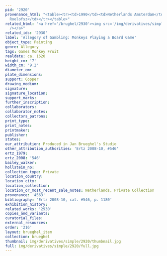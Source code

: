 ```yaml
---
pid: '2920'
provenance_html: "<table><tr><td>1990</td><td>Netherlands Amsterdam</td><td>Gallery
  Roelofsz</td></tr></table>"
related_html: "<a href='/brughel/2930'><img src='/img/derivatives/simple/2930/thumbnail.jpg'
  /></a>"
related_ids: '2930'
label: 'Allegory of Gambling: Monkeys Playing a Board Game'
object_type: Painting
genre: Allegory
tags: Games Monkey Fruit
realdate: ca. 1620
height_cm: '7'
width_cm: '9.2'
diameter_cm: 
plate_dimensions: 
support: Copper
drawing_medium: 
signature: 
signature_location: 
support_marks: 
further_inscription: 
collaborators: 
collaborator_notes: 
collectors_patrons: 
print_type: 
print_notes: 
printmaker: 
publisher: 
states: 
our_attribution: Produced in Jan Brueghel's Studio
other_attribution_authorities: 'Ertz 2008-10, #546'
ertz_1979: 
ertz_2008: '546'
bailey_walker: 
hollstein_no: 
collection_type: Private
location_country: 
location_city: 
location_collection: 
location_or_most_recent_sale_notes: Netherlands, Private Collection
provenance: '4563'
bibliography: 'Ertz 2008-10, cat. #546, p. 1180'
exhibition_history: 
related_works: '2930'
copies_and_variants: 
curatorial_files: 
external_resources: 
order: '216'
layout: brueghel_item
collection: brueghel
thumbnail: img/derivatives/simple/2920/thumbnail.jpg
full: img/derivatives/simple/2920/full.jpg
---
```


